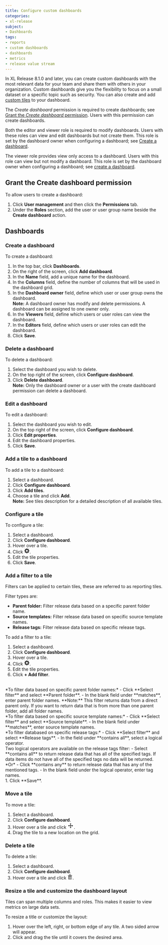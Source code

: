 ```yaml
---
title: Configure custom dashboards
categories:
- xl-release
subject:
- Dashboards
tags:
- reports
- custom dashboards
- dashboards
- metrics
- release value stream
---
```


In XL Release 8.1.0 and later, you can create custom dashboards with the most relevant data for your team and share them with others in your organization. Custom dashboards give you the flexibility to focus on a small dataset or a specific topic such as security. You can also create and add [custom tiles](/xl-release/how-to/create-custom-tiles.html) to your dashboard.

The *Create dashboard* permission is required to create dashboards; see [Grant the *Create dashboard* permission](#grant-the-create-dashboard-permission). Users with this permission can create dashboards.   

Both the editor and viewer role is required to modify dashboards. Users with these roles can view and edit dashboards but not create them. This role is set by the dashboard owner when configuring a dashboard; see [Create a dashboard](#create-a-dashboard).

The viewer role provides view only access to a dashboard. Users with this role can view but not modify a dashboard. This role is set by the dashboard owner when configuring a dashboard; see [create a dashboard](#create-a-dashboard).

## Grant the Create dashboard permission
To allow users to create a dashboard:   

1. Click **User management** and then click the **Permissions** tab.
2. Under the **Roles** section, add the user or user group name beside the **Create dashboard** action.

## Dashboards

### Create a dashboard
To create a dashboard:
1. In the top bar, click **Dashboards**.
2. On the right of the screen, click **Add dashboard**.
3. In the **Name** field, add a unique name for the dashboard.
4. In the **Columns** field, define the number of columns that will be used in the dashboard grid.
5. In the **Dashboard owner** field, define which user or user group owns the dashboard.    
 **Note:** A dashboard owner has modify and delete permissions. A dashboard can be assigned to one owner only.
6. In the **Viewers** field, define which users or user roles can view the dashboard.
7. In the **Editors** field, define which users or user roles can edit the dashboard.
8. Click **Save**.

### Delete a dashboard
To delete a dashboard:
1. Select the dashboard you wish to delete.
1. On the top right of the screen, click **Configure dashboard**.
2. Click **Delete dashboard**.    
**Note:** Only the dashboard owner or a user with the create dashboard permission can delete a dashboard.

### Edit a dashboard
To edit a dashboard:
1. Select the dashboard you wish to edit.
1. On the top right of the screen, click **Configure dashboard**.
2. Click **Edit properties**.
3. Edit the dashboard properties.
4. Click **Save**.

### Add a tile to a dashboard
To add a tile to a dashboard:
1. Select a dashboard.
2. Click **Configure dashboard**.
3. Click **Add tiles**.
4. Choose a tile and click **Add**.    
**Note:** See tiles description for a detailed description of all available tiles.

### Configure a tile
To configure a tile:
1. Select a dashboard.
1. Click **Configure dashboard**.
1. Hover over a tile.
1. Click ![Gear icon](/images/button_configure_tile.png).
1. Edit the tile properties.
1. Click **Save**.

### Add a filter to a tile
Filters can be applied to certain tiles, these are referred to as reporting tiles.

Filter types are:
- **Parent folder:** Filter release data based on a specific parent folder name.
- **Source templates:** Filter release data based on specific source template names.
- **Release tags:** Filter release data based on specific release tags.

To add a filter to a tile:
1. Select a dashboard.
1. Click **Configure dashboard**.
1. Hover over a tile.
1. Click ![Gear icon](/images/button_configure_tile.png).
1. Edit the tile properties.
1. Click **+ Add filter**.    
<br/>
    *To filter data based on specific parent folder names:*    
        - Click **Select filter** and select **Parent folder**.    
        - In the blank field under **matches**, enter parent folder names.    
        **Note:** This filter returns data from a direct parent only. If you want to return data that is from more than one parent folder, add all folder names.   
        <br/>
    *To filter data based on specific source template names:*    
        - Click **Select filter** and select **Source template**.    
        - In the blank field under **matches**, enter source template names.    
        <br/>
    *To filter databased on specific release tags:*    
        - Click **Select filter** and select **Release tags**.    
        - In the field under **contains all**, select a logical operator.    
        <br/>
     Two logical operators are available on the release tags filter:        
        - Select **contains all** to return release data that has all of the specified tags. If data items do not have all of the specified tags no data will be returned.     
        *Or*     
        - Click **contains any** to return release data that has any of the mentioned tags.
        - In the blank field under the logical operator, enter tag names.  
        <br/>
1. Click **Save**.  

### Move a tile
To move a tile:
1. Select a dashboard.
1. Click **Configure dashboard**.
1. Hover over a tile and click ![Move icon](../images/button-move-tile.png).
1. Drag the tile to a new location on the grid.

### Delete a tile
To delete a tile:
1. Select a dashboard.
1. Click **Configure dashboard**.
1. Hover over a tile and click ![Delete icon](/images/button-delete-tile2.png).

### Resize a tile and customize the dashboard layout
Tiles can span multiple columns and roles. This makes it easier to view metrics on large data sets.

To resize a title or customize the layout:
1. Hover over the left, right, or bottom edge of any tile. A two sided arrow will appear.
2. Click and drag the tile until it covers the desired area.
